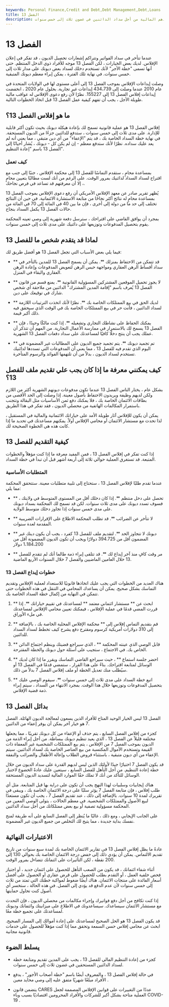 ```yaml
---
keywords: Personal Finance,Credit and Debt,Debt Management,Debt,Loans
title: الفصل 13
description: الفصل 13 هو إجراء إفلاس أمريكي يعيد فيه المدينون تنظيم مواردهم المالية من أجل سداد الدائنين في غضون ثلاث إلى خمس سنوات.
---
```


# الفصل 13
عندما تتأخر في سداد الفواتير وتتراكم إشعارات تحصيل الديون ، قد تفكر في إعلان الإفلاس. لديك بعض الخيارات ، لكن الفصل 13 موجه للأفراد ذوي الدخل المنتظم. حتى أنها تسمى "خطة الأجر" لأنك تستخدم دخلك لسداد بعض ديونك على مدار ثلاث إلى خمس سنوات. في نهاية تلك الفترة ، يمكن إبراء معظم ديونك المتبقية.

وصلت إيداعات الإفلاس بموجب الفصل 13 إلى أعلى مستوى لها في الولايات المتحدة في عام 2010 عندما وصلت إلى 434،739 إيداعات غير تجارية. بحلول عام 2020 ، انخفضت إيداعات إفلاس الفصل 13 إلى 155227. نظرًا لأن رفع دعوى الإفلاس له عواقب مالية طويلة الأجل ، يجب أن تفهم كيفية عمل الفصل 13 قبل اتخاذ الخطوات التالية.

## ما هو إفلاس الفصل 13؟

إفلاس الفصل 13 هو عملية قانونية تسمح لك بإعادة هيكلة ديونك بحيث تكون أكثر قابلية للإدارة. على مدى ثلاث إلى خمس سنوات ، ستدفع للدائنين جزءًا من الديون المستحقة. في نهاية خطة السداد الخاصة بك ، قد يتم "الإعفاء" من أي دين متبقي ، مما يعني أنه لم يعد عليك سداده. نظرًا لأنك ستدفع معظم - إن لم يكن كل - ديونك ، يُشار أحيانًا إلى الفصل 13 باسم "إعادة التنظيم".

### كيف تعمل

بمساعدة محامٍ ، ستقدم التماسًا للفصل 13 إلى محكمة الإفلاس ، جنبًا إلى جنب مع اقتراح لسداد السداد لدائنيك بمرور الوقت. على الرغم من أنك لست مطالبًا بتعيين محامٍ ، إلا أن معرفتهم قد تساعد في فرص نجاحك.

يُظهر تقرير صادر عن معهد الإفلاس الأمريكي أن رفع دعوى الإفلاس بموجب الفصل 13 بمساعدة محامٍ له نتائج أكثر نجاحًا من متابعة الاستشارة الائتمانية. في حين أن النتائج تختلف إلى حد ما من دولة إلى أخرى ، فإن ما بين 40 في المائة إلى 70 في المائة من حالات الفصل 13 يكمل السداد بنجاح.

بمجرد أن يوافق القاضي على اقتراحك ، سترسل دفعة شهرية إلى وصي تعينه المحكمة يقوم بتحصيل المدفوعات وتوزيعها على دائنيك على مدى ثلاث إلى خمس سنوات.

## لماذا قد يتقدم شخص ما للفصل 13

فيما يلي بعض الأسباب التي تجعل الفصل 13 هو أفضل طريق لك:

- ** قد تتمكن من الاحتفاظ بمنزلك **. يمكن أن يسمح الفصل 13 للمدين بالتأخر في سداد أقساط الرهن العقاري ومواجهة حبس الرهن لتعويض المدفوعات وإعادة الرهن العقاري والبقاء في المنزل.

- ** لا يجوز تحميل الموقعين المشتركين المسؤولية القانونية **. يمنع قسم من قانون الفصل 13 يُعرف باسم "إقامة المدين المشترك" الدائنين من ملاحقة أي شخص شارك في توقيعك على دين.

- ** لديك الحق في بيع الممتلكات الخاصة بك **. نظرًا لأنك اتخذت الترتيبات اللازمة لسداد الدائنين ، فأنت حر في بيع الممتلكات الخاصة بك في الوقت الذي سيحقق فيه ذلك أكبر قيمة.

- ** يمكنك الحفاظ على نشاطك التجاري وتشغيله **. إذا كنت مالكًا وحيدًا ، فإن الفصل 13 يسمح لك بالاستمرار في ممارسة الأعمال التجارية. من المهم أن تتذكر أن عملك يجب أن ينتج دخلًا كافيًا لمساعدتك على سداد دفعات الفصل 13 الشهرية.

- ** تم تجميد ديونك **. يتم تجميد جميع الديون على المطالبات غير المضمونة في اليوم الذي تقدم فيه للفصل 13 ، مما يعني أن المدفوعات التي تسددها لدائنيك تستخدم لسداد الديون ، بدلاً من أن تلتهمها الفوائد والرسوم المتأخرة.

## كيف يمكنني معرفة ما إذا كان يجب علي تقديم ملف للفصل 13؟

بشكل عام ، يختار الناس الفصل 13 عندما تكون مدفوعات ديونهم الشهرية أكثر من اللازم ولكن لديهم وظيفة ويريدون الاحتفاظ بأصول معينة. إذا وصلت إلى الحد الأقصى من بطاقات الائتمان الخاصة بك ، فلا يمكنك دفع ثمن الأساسيات مثل البقالة وتتجنب باستمرار المكالمات الهاتفية من محصلي الديون ، فقد تفكر في هذا الطريق.

يمكن أن يكون للإفلاس آثار طويلة الأمد على خياراتك الائتمانية والمالية في المستقبل ، لذا تحدث مع مستشار الائتمان أو محامي الإفلاس أولاً. يمكنهم مساعدتك في تحديد ما إذا كانت هذه هي الخطوة الصحيحة لك.

## كيفية التقديم للفصل 13

إذا كنت تفكر في إفلاس الفصل 13 ، فمن المفيد معرفة ما إذا كنت مؤهلاً والخطوات المتبعة. قد تستغرق العملية حوالي ثلاثة إلى أربعة أشهر قبل أن تبدأ في خطة السداد.

### المتطلبات الأساسية

عندما تقدم طلبًا لإفلاس الفصل 13 ، ستحتاج إلى تلبية متطلبات معينة. ستتحقق المحكمة مما يلي:

- ** تحصل على دخل منتظم **. إذا كان دخلك أقل من المستوى المتوسط في ولايتك ، فسوف تسدد ديونك على مدى ثلاث سنوات. لكن قد تسمح لك المحكمة بسداد ديونك على مدى خمس سنوات إذا تجاوز دخلك متوسط الولاية.

- ** لا تتأخر عن الضرائب **. قد تطلب المحكمة الاطلاع على الإقرارات الضريبية المقدمة لعدة سنوات.

- ** ديونك لا تتجاوز الحد **. لتقديم ملف للفصل 13 كفرد ، يجب أن يكون دينك غير المضمون أقل من 394.725 دولارًا ويجب أن تكون الديون المضمونة أقل من 1،184،200 دولار

- ** مر وقت كافٍ منذ آخر إيداع لك **. قد تتلقى إبراء ذمة طالما أنك لم تتقدم للفصل 13 خلال العامين الماضيين والفصل 7 خلال السنوات الأربع الماضية.

### خطوات إيداع الفصل 13

هناك العديد من الخطوات التي يجب عليك اتخاذها قانونيًا للاستعداد لعملية الإفلاس وتقديم التماسك بشكل صحيح. يمكن أن يساعدك المحامي في التنقل في هذه الخطوات حتى تتمكن في النهاية من إكمال خطة السداد الخاصة بك.

1. ** ابحث عن ** مستشار ائتماني معتمد ** لمساعدتك في تقييم خياراتك **. إذا قررت المضي قدمًا في عملية الإفلاس ، فيمكنك تعيين محامي الإفلاس لمساعدتك في ملء الأوراق.

1. ** قم بتقديم التماس إفلاس إلى ** محكمة الإفلاس المحلية الخاصة بك ، بالإضافة إلى 310 دولارات أمريكية كرسوم ومقترح دفع يشرح كيف تخطط لسداد السداد للدائنين.

1. ** قابل الوصي الذي عينته المحكمة ** ، الذي سيراجع قضيتك وينظم اجتماع الدائن الخاص بك. في الاجتماع ، ستجيب على أسئلة حول ديونك والخطة المقترحة.

1. ** احضر جلسة استماع ** ، حيث سيراجع القاضي التماسك ويقرر ما إذا كان لديك الوسائل لمتابعة اقتراحك. بناءً على هذا القرار ، ستمضي قدمًا في الفصل 13 أو سيُطلب منك تعديل الخطة أو ملف إفلاس الفصل 7 بدلاً من ذلك.

1. ** اتبع خطة السداد على مدى ثلاث إلى خمس سنوات **. سيقوم الوصي عليك بتحصيل المدفوعات وتوزيعها خلال هذا الوقت. بمجرد الانتهاء من السداد ، سيتم إبراء ذمة قضية الإفلاس.

## بدائل الفصل 13

الفصل 13 ليس الخيار الوحيد المتاح للأفراد الذين يسعون لمعالجة الديون الهائلة. الفصل 7 هو خيار آخر يمكن أن يوفر إعفاء من الدائنين.

كجزء من إفلاس الفصل السابع ، يتم حذف أو الإعفاء من كل ديونك تقريبًا ، مما يجعلها مختلفة قليلاً عن الفصل 13 ، الذي يعيد تنظيم ديونك ببساطة. من أجل إبراء الذمة من الديون بموجب الفصل 7 من الإفلاس ، يتم بيع الممتلكات الشخصية غير المعفاة ذات القيمة وتستخدم الأموال المكتسبة من بيع العناصر الخاصة بك لسداد الدائنين. سيتم الإعفاء من أي ديون متبقية ، باستثناء قروض الطلاب وإعالة الأطفال والضرائب والنفقة.

قد يكون الفصل 7 اختيارًا جيدًا لأولئك الذين ليس لديهم القدرة على سداد الديون من خلال خطة إعادة التنظيم. من أجل التأهل للفصل السابع ، سيتعين عليك عادةً الخضوع لاختبار الوسائل للتأكد من أنك لا تملك حقًا الموارد المالية لتسديد الديون المستحقة.

هناك إيجابيات وسلبيات لهذا النهج يجب أن تكون على دراية بها قبل المتابعة. مثل أي طلب إفلاس ، فإن متابعة الفصل 7 يؤثر سلبًا على درجة الائتمان الخاصة بك ، ويبقى في تقريرك لمدة 10 سنوات. بالإضافة إلى ذلك ، عند تقديم الفصل 7 ، يجب أن تكون مستعدًا لبيع الأصول والممتلكات الشخصية. في معظم الحالات ، يتولى الوصي المعين من المحكمة مسؤولية تصفية أو بيع بعض ممتلكاتك من أجل سداد الدائنين.

على الجانب الإيجابي ، ومع ذلك ، غالبًا ما يُنظر إلى الفصل السابع على أنه طريقة لمنح نفسك بداية جديدة ، مما يتيح لك التخلص من جميع الديون غير المضمونة.

## الاعتبارات النهائية

عادةً ما يظل إفلاس الفصل 13 في تقارير الائتمان الخاصة بك لمدة سبع سنوات من تاريخ تقديم الالتماس. يمكن أن يؤدي ذلك إلى خفض درجة الائتمان الخاصة بك بحوالي 130 إلى 200 نقطة ، لكن التأثيرات على ائتمانك تتضاءل بمرور الوقت.

أثناء شفاء ائتمانك ، قد يكون من الصعب التأهل للحصول على ائتمان جديد ، أو اجتياز فحص خلفية العمل ، أو التقدم بطلب للحصول على قرض عقاري أو الحصول على أفضل أسعار الفائدة على منتجات الائتمان. هناك أيضًا ضغوط لمواكبة خطتك التي تمتد من ثلاث إلى خمس سنوات لأن عدم الدفع قد يؤدي إلى الفصل. في هذه الحالة ، ستخسر أي أصول كنت تحاول حمايتها.

إذا كنت تكافح من أجل دفع فواتيرك وإجراء مكالمات من محصلي الديون ، فإن التحدث مع مستشار الائتمان سيساعدك. سيساعدونك في الاطلاع على ميزانيتك وائتمانك وديونك لمساعدتك على تجميع خطة معًا.

قد يكون الفصل 13 هو الحل الصحيح لمساعدتك على إعادة أموالك إلى المسار الصحيح. ابحث عن محامي إفلاس حسن السمعة وتحقق مما إذا كنت مؤهلاً للحصول على خدمات قانونية مجانية.

## يسلط الضوء

- كجزء من إعادة التنظيم المالي للفصل 13 ، يجب على المدين تقديم ومتابعة خطة لسداد الدائنين المستحقين في غضون ثلاث إلى خمس سنوات.

- في حالة إفلاس الفصل 13 ، والمعروف أيضًا باسم "خطة أصحاب الأجور" ، يدفع الأفراد مبلغًا شهريًا متفق عليه إلى وصي محايد معين .

- يتضمن قانون CARES عددًا من التغييرات على قوانين الإفلاس المصممة لجعل العملية متاحة بشكل أكبر للشركات والأفراد المحرومين اقتصاديًا بسبب وباء COVID-19 .

